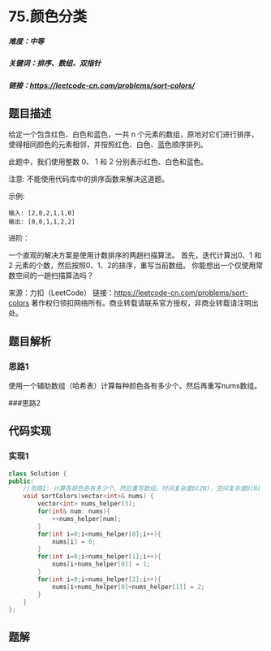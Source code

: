 # 75.颜色分类

##### 难度：中等

##### 关键词：排序、数组、双指针

##### 链接：https://leetcode-cn.com/problems/sort-colors/

## 题目描述

给定一个包含红色、白色和蓝色，一共 n 个元素的数组，原地对它们进行排序，使得相同颜色的元素相邻，并按照红色、白色、蓝色顺序排列。

此题中，我们使用整数 0、 1 和 2 分别表示红色、白色和蓝色。

注意:
不能使用代码库中的排序函数来解决这道题。

示例:

```
输入: [2,0,2,1,1,0]
输出: [0,0,1,1,2,2]
```

进阶：

一个直观的解决方案是使用计数排序的两趟扫描算法。
首先，迭代计算出0、1 和 2 元素的个数，然后按照0、1、2的排序，重写当前数组。
你能想出一个仅使用常数空间的一趟扫描算法吗？

来源：力扣（LeetCode）
链接：https://leetcode-cn.com/problems/sort-colors
著作权归领扣网络所有。商业转载请联系官方授权，非商业转载请注明出处。

## 题目解析

### 思路1

使用一个辅助数组（哈希表）计算每种颜色各有多少个。然后再重写nums数组。

###思路2



## 代码实现

### 实现1

```c++
class Solution {
public:
    //思路1: 计算各颜色各有多少个，然后重写数组。时间复杂度O(2N)，空间复杂度O(N)
    void sortColors(vector<int>& nums) {
        vector<int> nums_helper(3);
        for(int& num: nums){
            ++nums_helper[num];
        }
        for(int i=0;i<nums_helper[0];i++){
            nums[i] = 0;
        }
        for(int i=0;i<nums_helper[1];i++){
            nums[i+nums_helper[0]] = 1;
        }
        for(int i=0;i<nums_helper[2];i++){
            nums[i+nums_helper[0]+nums_helper[1]] = 2;
        }
    }
};
```



## 题解

